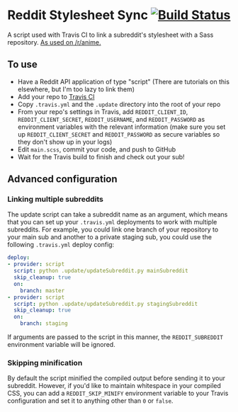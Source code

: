 # Reddit Stylesheet Sync [![Build Status](https://travis-ci.org/Geo1088/reddit-stylesheet-sync.svg?branch=master)](https://travis-ci.org/Geo1088/this-is-a-repo)

A script used with Travis CI to link a subreddit's stylesheet with a Sass repository. [As used on /r/anime.](https://github.com/r-anime/stylesheet)

## To use

- Have a Reddit API application of type "script" (There are tutorials on this elsewhere, but I'm too lazy to link them)
- Add your repo to [Travis CI](https://travis-ci.org/)
- Copy `.travis.yml` and the `.update` directory into the root of your repo
- From your repo's settings in Travis, add `REDDIT_CLIENT_ID`, `REDDIT_CLIENT_SECRET`, `REDDIT_USERNAME`, and `REDDIT_PASSWORD` as environment variables with the relevant information (make sure you set up `REDDIT_CLIENT_SECRET` and `REDDIT_PASSWORD` as secure variables so they don't show up in your logs)
- Edit `main.scss`, commit your code, and push to GitHub
- Wait for the Travis build to finish and check out your sub!
 
## Advanced configuration

### Linking multiple subreddits

The update script can take a subreddit name as an argument, which means that you can set up your `.travis.yml` deployments to work with multiple subreddits. For example, you could link one branch of your repository to your main sub and another to a private staging sub, you could use the following `.travis.yml` deploy config:

```yml
deploy:
- provider: script
  script: python .update/updateSubreddit.py mainSubreddit
  skip_cleanup: true
  on:
    branch: master
- provider: script
  script: python .update/updateSubreddit.py stagingSubreddit
  skip_cleanup: true
  on:
    branch: staging
```

If arguments are passed to the script in this manner, the `REDDIT_SUBREDDIT` environment variable will be ignored.

### Skipping minification

By default the script minified the compiled output before sending it to your subreddit. However, if you'd like to maintain whitespace in your compiled CSS, you can add a `REDDIT_SKIP_MINIFY` environment variable to your Travis configuration and set it to anything other than `0` or `false`.
